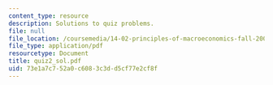 ```yaml
---
content_type: resource
description: Solutions to quiz problems.
file: null
file_location: /coursemedia/14-02-principles-of-macroeconomics-fall-2004/73e1a7c752a0c6083c3dd5cf77e2cf8f_quiz2_sol.pdf
file_type: application/pdf
resourcetype: Document
title: quiz2_sol.pdf
uid: 73e1a7c7-52a0-c608-3c3d-d5cf77e2cf8f
---
```

